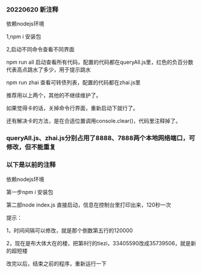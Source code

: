 ### 20220620 新注释
依赖nodejs环境

1,npm i 安装包

2,启动不同命令查看不同界面

npm run all 启动查看所有代码，配置的代码都在queryAll.js里，红色的负百分数代表高点跳水了多少，用于提示跳水

npm run zhai 查看可转债列表，配置的代码都在zhai.js里

推荐用以上两个，其他的不继续维护了。

如果觉得卡的话，关掉命令行界面，重新启动下就行了。

还有解决卡的方法，是在合适位置调用console.clear()，代码里注释掉了。
### queryAll.js、zhai.js分别占用了8888、7888两个本地网络端口，可修改，但不能重复

### 以下是以前的注释
依赖nodejs环境

第一步npm i 安装包

第二部node index.js 直接启动，信息在控制台里打印出来，120秒一次

提示：

1，时间间隔可以修改，就是那个倒数第五行的120000

2，现在是布大体大在的楼，把第8行的tiezi，33405590改成35739506，就是新的超短楼

改完以后，结束之前的程序，重新运行一下